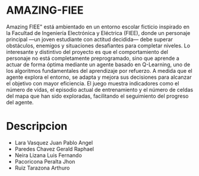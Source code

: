 # AMAZING-FIEE 
Amazing FIEE" está ambientado en un entorno escolar ficticio inspirado en la Facultad de Ingeniería Electrónica y Eléctrica (FIEE), donde un personaje principal —un joven estudiante con actitud decidida— debe superar obstáculos, enemigos y situaciones desafiantes para completar niveles. Lo interesante y distintivo del proyecto es que el comportamiento del personaje no está completamente preprogramado, sino que aprende a actuar de forma óptima mediante un agente basado en Q-Learning, uno de los algoritmos fundamentales del aprendizaje por refuerzo. A medida que el agente explora el entorno, se adapta y mejora sus decisiones para alcanzar el objetivo con mayor eficiencia. El juego muestra indicadores como el número de vidas, el episodio actual de entrenamiento y el número de celdas del mapa que han sido exploradas, facilitando el seguimiento del progreso del agente.
# Descripcion 
- Lara Vasquez Juan Pablo Angel
- Paredes Chavez Gerald Raphael
- Neira Lizana Luis Fernando
- Pacoricona Peralta Jhon 
- Ruiz Tarazona Arthuro
